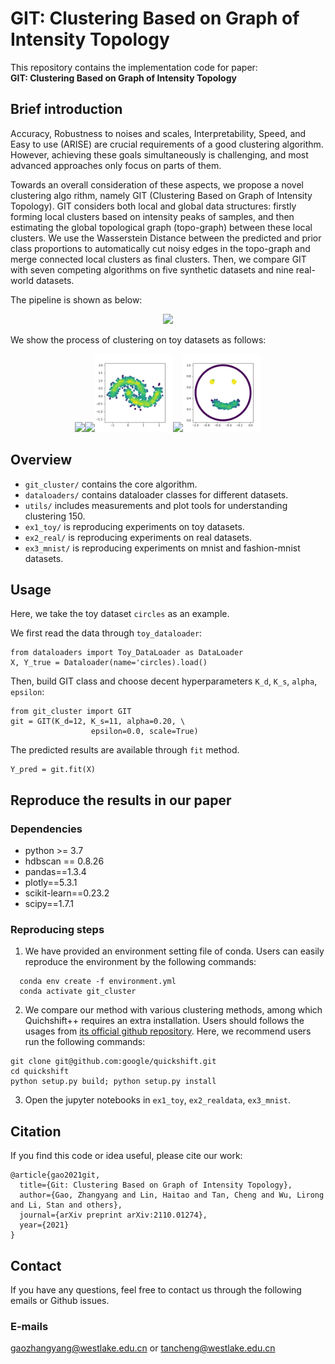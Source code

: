 # GIT: Clustering Based on Graph of Intensity Topology 

This repository contains the implementation code for paper:<br>__GIT: Clustering Based on Graph of Intensity Topology__<br>

## Brief introduction

Accuracy, Robustness to noises and scales, Interpretability, Speed, and Easy to use (ARISE) are crucial requirements of a good clustering algorithm. However, achieving these goals simultaneously is challenging, and most advanced approaches only focus on parts of them. 

Towards an overall consideration of these aspects, we propose a novel clustering algo rithm, namely GIT (Clustering Based on Graph of Intensity Topology). GIT considers both local and global data structures: firstly forming local clusters based on intensity peaks of samples, and then estimating the global topological graph (topo-graph) between these local clusters. We use the Wasserstein Distance between the predicted and prior class proportions to automatically cut noisy edges in the topo-graph and merge connected local clusters as final clusters. Then, we compare GIT with seven competing algorithms on five synthetic datasets and nine real-world datasets. 

The pipeline is shown as below:

<p align="center">
    <img src="./readme_figures/pipeline.png" width="900"> <br>
</p>

We show the process of clustering on toy datasets as follows:

<center class="half">
    <img src="./readme_figures/circles.gif" width="125"/><img src="./readme_figures/impossible.gif" width="125"/><img src="./readme_figures/moons.gif" width="125"/><img src="./readme_figures/s-set.gif" width="125"/><img src="./readme_figures/smile.gif" width="125"/>
</center>

## Overview

* `git_cluster/` contains the core algorithm.
* `dataloaders/` contains dataloader classes for different datasets.
* `utils/` includes measurements and plot tools for understanding clustering 150.
* `ex1_toy/` is reproducing experiments on toy datasets.
* `ex2_real/` is reproducing experiments on real datasets.
* `ex3_mnist/` is reproducing experiments on mnist and fashion-mnist datasets.

## Usage 

Here, we take the toy dataset `circles` as an example.

We first read the data through `toy_dataloader`:

```
from dataloaders import Toy_DataLoader as DataLoader
X, Y_true = Dataloader(name='circles).load()
```

Then, build GIT class and choose decent hyperparameters `K_d`, `K_s`, `alpha`, `epsilon`:
```
from git_cluster import GIT
git = GIT(K_d=12, K_s=11, alpha=0.20, \
                  epsilon=0.0, scale=True)
```

The predicted results are available through `fit` method.
```
Y_pred = git.fit(X)
```


## Reproduce the results in our paper

### Dependencies
* python >= 3.7
* hdbscan == 0.8.26
* pandas==1.3.4
* plotly==5.3.1
* scikit-learn==0.23.2
* scipy==1.7.1

### Reproducing steps
1. We have provided an environment setting file of conda. Users can easily reproduce the environment by the following commands:

```
  conda env create -f environment.yml
  conda activate git_cluster
```

2. We compare our method with various clustering methods, among which Quichshift++ requires an extra installation. Users should follows the usages from [its official github repository](https://github.com/google/quickshift). Here, we recommend users run the following commands:

```
git clone git@github.com:google/quickshift.git
cd quickshift
python setup.py build; python setup.py install
```

3. Open the jupyter notebooks in `ex1_toy`, `ex2_realdata`, `ex3_mnist`.

## Citation
If you find this code or idea useful, please cite our work:
```
@article{gao2021git,
  title={Git: Clustering Based on Graph of Intensity Topology},
  author={Gao, Zhangyang and Lin, Haitao and Tan, Cheng and Wu, Lirong and Li, Stan and others},
  journal={arXiv preprint arXiv:2110.01274},
  year={2021}
}
```

## Contact
If you have any questions, feel free to contact us through the following emails or Github issues. 
### E-mails
gaozhangyang@westlake.edu.cn or tancheng@westlake.edu.cn